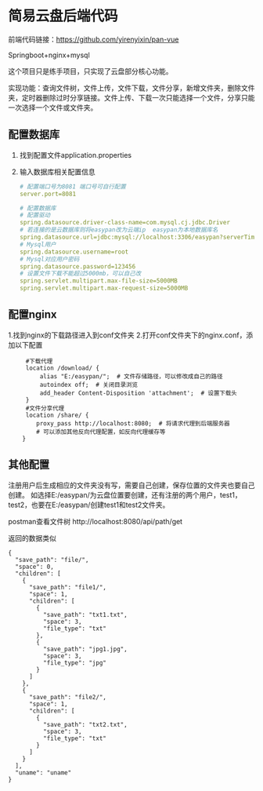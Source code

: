 # 简易云盘后端代码

前端代码链接：https://github.com/yirenyixin/pan-vue

Springboot+nginx+mysql

这个项目只是练手项目，只实现了云盘部分核心功能。

实现功能：查询文件树，文件上传，文件下载，文件分享，新增文件夹，删除文件夹，定时器删除过时分享链接。文件上传、下载一次只能选择一个文件，分享只能一次选择一个文件或文件夹。



## 配置数据库

1. 找到配置文件application.properties


2. 输入数据库相关配置信息


   ```yaml
   # 配置端口号为8081 端口号可自行配置
   server.port=8081
   
   # 配置数据库
   # 配置驱动
   spring.datasource.driver-class-name=com.mysql.cj.jdbc.Driver
   # 若连接的是云数据库则将easypan改为云端ip  easypan为本地数据库名
   spring.datasource.url=jdbc:mysql://localhost:3306/easypan?serverTimezone=UTC
   # Mysql用户  
   spring.datasource.username=root
   # Mysql对应用户密码  
   spring.datasource.password=123456
   # 设置文件下载不能超过5000mb，可以自己改
   spring.servlet.multipart.max-file-size=5000MB
   spring.servlet.multipart.max-request-size=5000MB
   ```
## 配置nginx
1.找到nginx的下载路径进入到conf文件夹
2.打开conf文件夹下的nginx.conf，添加以下配置
````
     #下载代理
     location /download/ {
         alias "E:/easypan/";  # 文件存储路径，可以修改成自己的路径
         autoindex off;  # 关闭目录浏览
         add_header Content-Disposition 'attachment';  # 设置下载头
     } 
     #文件分享代理
     location /share/ {
        proxy_pass http://localhost:8080;  # 将请求代理到后端服务器
        # 可以添加其他反向代理配置，如反向代理缓存等
    }

````
## 其他配置

注册用户后生成相应的文件夹没有写，需要自己创建，保存位置的文件夹也要自己创建。
如选择E:/easypan/为云盘位置要创建，还有注册的两个用户，test1，test2，也要在E:/easypan/创建test1和test2文件夹。


postman查看文件树 http://localhost:8080/api/path/get

返回的数据类似
````
{
  "save_path": "file/",
  "space": 0,
  "children": [
    {
      "save_path": "file1/",
      "space": 1,
      "children": [
        {
          "save_path": "txt1.txt",
          "space": 3,
          "file_type": "txt"
        },
        {
          "save_path": "jpg1.jpg",
          "space": 3,
          "file_type": "jpg"
        }
      ]
    },
    {
      "save_path": "file2/",
      "space": 1,
      "children": [
        {
          "save_path": "txt2.txt",
          "space": 3,
          "file_type": "txt"
        }
      ]
    }
  ],
  "uname": "uname"
}

````
